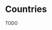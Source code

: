 # Countries

TODO

<!--
Top 20: https://startupblink.com/blog/top-20-countries-by-total-startup-output-in-2023
-->
